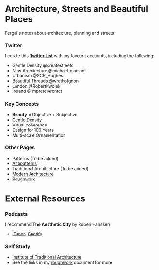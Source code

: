 # Architecture, Streets and Beautiful Places
Fergal's notes about architecture, planning and streets

### Twitter
I curate this [**Twitter List**](https://twitter.com/i/lists/1322508700649750528) with my favourit accounts, including the following:
* Gentle Density @createstreets
* New Architecture @michael_diamant
* Urbanism @SCP_Hughes
* Beautiful Threads @wrathofgnon
* London @RobertKwolek
* Ireland @ImprctclArchtct

### Key Concepts
* **Beauty** = Objective + Subjective
* Gentle Density
* Visual coherence
* Design for 100 Years
* Multi-scale Ornamentation

### Other Pages
* Patterns (To be added)
* [Antipatterns](antipatterns.md)
* Traditional Architecture (To be added)
* [Modern Architecture](modern-architecture.md)
* [Roughwork](roughwork.md)

# External Resources
### Podcasts
I recommend **The Aesthetic City** by Ruben Hanssen
* [iTunes](https://podcasts.apple.com/lu/podcast/the-aesthetic-city/id1613784991), [Spotify](https://open.spotify.com/show/4cU3tcGKXiziKGuvfd3KIa)

### Self Study
* [Institute of Traditional Architecture](https://www.institute-of-traditional-architecture.org/)
* See the links in my [roughwork](roughwork.md) document for more
